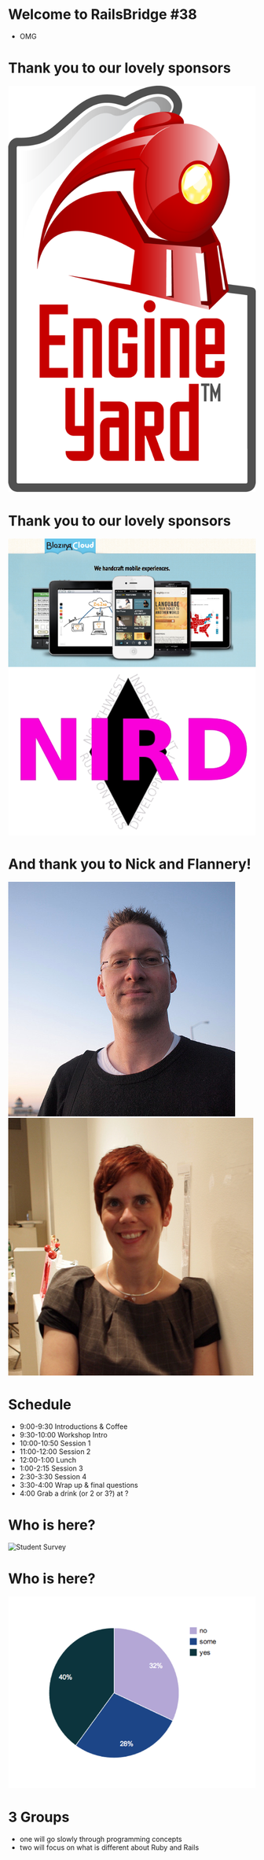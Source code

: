 <!SLIDE bullets incremental>
# Welcome to RailsBridge #38
* OMG

<!SLIDE bullets>
# Thank you to our lovely sponsors
![EngineYard](img/ey_logo_rgb.png)

<!SLIDE bullets>
# Thank you to our lovely sponsors
![Blazing Cloud](img/blazingcloud.png)
![NIRD](img/nird.png)

<!SLIDE bullets>
# And thank you to Nick and Flannery!
![Nick](img/nicksieger.jpg)
![Flannery](img/flannery.jpg)

<!SLIDE bullets>
# Schedule
* 9:00-9:30 Introductions & Coffee
* 9:30-10:00 Workshop Intro
* 10:00-10:50 Session 1
* 11:00-12:00 Session 2
* 12:00-1:00 Lunch
* 1:00-2:15 Session 3
* 2:30-3:30 Session 4
* 3:30-4:00 Wrap up & final questions
* 4:00 Grab a drink (or 2 or 3?) at ?

<!SLIDE bullets>
# Who is here?
![Student Survey](img/student_survey.png)

<!SLIDE bullets>
# Who is here?
![Student Experience](img/student_experience.png)


<!SLIDE bullets>
# 3 Groups
* one will go slowly through programming concepts
* two will focus on what is different about Ruby and Rails


